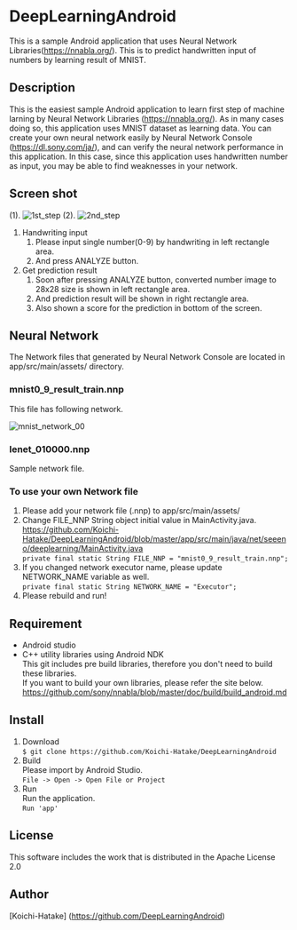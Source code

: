 # DeepLearningAndroid
This is a sample Android application that uses Neural Network Libraries(https://nnabla.org/).
This is to predict handwritten input of numbers by learning result of MNIST.

## Description
This is the easiest sample Android application to learn first step of machine larning by Neural Network Libraries (https://nnabla.org/).
As in many cases doing so, this application uses MNIST dataset as learning data.
You can create your own neural network easily by Neural Network Console (https://dl.sony.com/ja/), and can verify the neural network performance in this application.
In this case, since this application uses handwritten number as input, you may be able to find weaknesses in your network.

## Screen shot
(1). ![1st_step](https://user-images.githubusercontent.com/45664722/50549678-7e05f400-0ca4-11e9-9d5e-758395e79d51.png)  (2). ![2nd_step](https://user-images.githubusercontent.com/45664722/50549681-83633e80-0ca4-11e9-9c29-9553d95774d6.png)

1. Handwriting input
   1. Please input single number(0-9) by handwriting in left rectangle area.
   1. And press ANALYZE button.
1. Get prediction result
   1. Soon after pressing ANALYZE button, converted number image to 28x28 size is shown in left rectangle area. 
   1. And prediction result will be shown in right rectangle area.
   1. Also shown a score for the prediction in bottom of the screen.

## Neural Network
The Network files that generated by Neural Network Console are located in app/src/main/assets/ directory.

### mnist0_9_result_train.nnp
This file has following network.

![mnist_network_00](https://user-images.githubusercontent.com/45664722/50375474-2c74be00-0641-11e9-8422-3ac6868d7cfa.png)

### lenet_010000.nnp
Sample network file.

### To use your own Network file
1. Please add your network file (.nnp) to app/src/main/assets/
1. Change FILE_NNP String object initial value in MainActivity.java.  
   https://github.com/Koichi-Hatake/DeepLearningAndroid/blob/master/app/src/main/java/net/seeeno/deeplearning/MainActivity.java  
   ```private final static String FILE_NNP = "mnist0_9_result_train.nnp";```
1. If you changed network executor name, please update NETWORK_NAME variable as well.  
   ```private final static String NETWORK_NAME = "Executor";```
1. Please rebuild and run!

## Requirement
- Android studio
- C++ utility libraries using Android NDK  
  This git includes pre build libraries, therefore you don't need to build these libraries.  
  If you want to build your own libraries, please refer the site below.  
  https://github.com/sony/nnabla/blob/master/doc/build/build_android.md
  
## Install
1. Download  
   ```$ git clone https://github.com/Koichi-Hatake/DeepLearningAndroid ```  
1. Build  
   Please import by Android Studio.  
   ```File -> Open -> Open File or Project```  
1. Run  
   Run the application.  
   ```Run 'app' ```

## License
This software includes the work that is distributed in the Apache License 2.0

## Author
[Koichi-Hatake] (https://github.com/DeepLearningAndroid)
